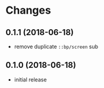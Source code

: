 # Changes

## 0.1.1 (2018-06-18)

- remove duplicate `::bp/screen` sub

## 0.1.0 (2018-06-18)

- initial release
